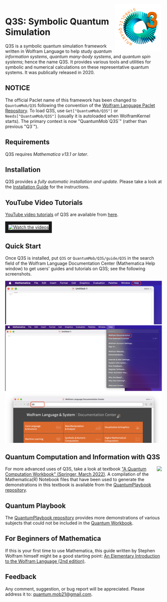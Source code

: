 <a href="https://github.com/quantum-mob/Q3">
<img align="Right" src="Q3S/Assets/Images/EmblemQ3S.png" width="30%"/>
</a>

# Q3S: Symbolic Quantum Simulation

Q3S is a symbolic quantum simulation framework written in Wolfram Language to help study *quantum information systems*, *quantum many-body systems*, and *quantum spin systems*; hence the name Q3S. It provides various tools and utilities for symbolic and numerical calculations on these representative quantum systems. It was publically released in 2020.

## NOTICE

The official Paclet name of this framework has been changed to `QauntumMob/Q3S` following the convention of the [Wolfram Language Paclet Repository](https://resources.wolframcloud.com/PacletRepository/). To load Q3S, use `Get["QuantumMob/Q3S"]` or `Needs["QuantumMob/Q3S"]` (usually it is autoloaded when WolframKernel starts). The primary context is now "QuantumMob\`Q3S\`" (rather than previous "Q3\`").


## Requirements

Q3S requires *Mathematica v13.1 or later*.


## Installation

Q3S provides a *fully automatic installation and update*. Please take a look at the [Installation Guide](./INSTALL.md) for the instructions.


## YouTube Video Tutorials

[YouTube video tutorials](https://youtube.com/playlist?list=PLO3EQ7RIEy-eW2hPiaPQ24VuVOZytyS5m&feature=shared) of Q3S are available from [here](https://youtube.com/playlist?list=PLO3EQ7RIEy-eW2hPiaPQ24VuVOZytyS5m&feature=shared).

<a href="https://www.youtube.com/@QuantumWorkforceCenter/videos" target="_blank">
<img src="http://img.youtube.com/vi/k2icqSdb0FA/mqdefault.jpg" alt="Watch the videos" width="360" border="10" />
</a>


## Quick Start

Once Q3S is installed, put `Q3S` or `QuantumMob/Q3S/guide/Q3S` in the search field of the Wolfram Language Documentation Center (Mathematica Help window) to get users' guides and tutorials on Q3S; see the following screenshots.

![Screenshot 1](Examples/Images/Help1.png?raw=true)
![Screenshot 2](Examples/Images/Help2.png?raw=true)
![Screenshot 3](Examples/Images/Help3.png?raw=true)


## Quantum Computation and Information with Q3S

<a href="https://link.springer.com/book/9783030912130">
<img src="Assets/Images/QuantumWorkbookCover.jpg" align="right"
     alg="Quantum Workbook Cover"/>
</a>

For more advanced uses of Q3S, take a look at textbook ["A Quantum Computation Workbook" (Springer, March 2022)](https://link.springer.com/book/9783030912130).
A compilation of the Mathematica(R) Notebook files that have been used to generate the demonstrations in this textbook is available from
the [QuantumPlaybook repository](https://github.com/quantum-mob/QuantumPlaybook).


## Quantum Playbook

The [QuantumPlaybook repository](https://github.com/quantum-mob/QuantumPlaybook) provides more demonstrations of various subjects that could not be included in the [Quantum Workbook](https://link.springer.com/book/9783030912130).


## For Beginners of Mathematica

If this is your first time to use Mathematica, this guide written by Stephen Wolfram himself might be a good starting point: [An Elementary Introduction to the Wolfram Language (2nd edition)](https://www.wolfram.com/language/elementary-introduction/2nd-ed/).


## Feedback

Any comment, suggestion, or bug report will be appreciated. Please address it to: [quantum.mob21@gmail.com](mailto:quantum.mob21@gmail.com).

